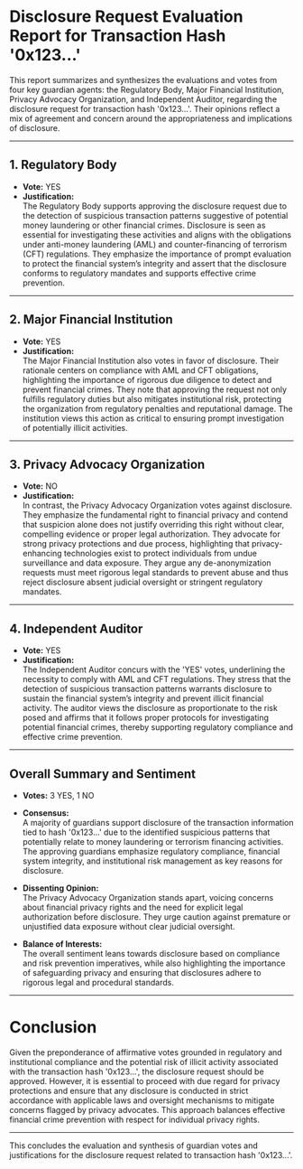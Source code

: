 # Disclosure Request Evaluation Report for Transaction Hash '0x123...'

This report summarizes and synthesizes the evaluations and votes from four key guardian agents: the Regulatory Body, Major Financial Institution, Privacy Advocacy Organization, and Independent Auditor, regarding the disclosure request for transaction hash '0x123...'. Their opinions reflect a mix of agreement and concern around the appropriateness and implications of disclosure.

---

## 1. Regulatory Body

- **Vote:** YES
- **Justification:**  
The Regulatory Body supports approving the disclosure request due to the detection of suspicious transaction patterns suggestive of potential money laundering or other financial crimes. Disclosure is seen as essential for investigating these activities and aligns with the obligations under anti-money laundering (AML) and counter-financing of terrorism (CFT) regulations. They emphasize the importance of prompt evaluation to protect the financial system’s integrity and assert that the disclosure conforms to regulatory mandates and supports effective crime prevention.

---

## 2. Major Financial Institution

- **Vote:** YES
- **Justification:**  
The Major Financial Institution also votes in favor of disclosure. Their rationale centers on compliance with AML and CFT obligations, highlighting the importance of rigorous due diligence to detect and prevent financial crimes. They note that approving the request not only fulfills regulatory duties but also mitigates institutional risk, protecting the organization from regulatory penalties and reputational damage. The institution views this action as critical to ensuring prompt investigation of potentially illicit activities.

---

## 3. Privacy Advocacy Organization

- **Vote:** NO
- **Justification:**  
In contrast, the Privacy Advocacy Organization votes against disclosure. They emphasize the fundamental right to financial privacy and contend that suspicion alone does not justify overriding this right without clear, compelling evidence or proper legal authorization. They advocate for strong privacy protections and due process, highlighting that privacy-enhancing technologies exist to protect individuals from undue surveillance and data exposure. They argue any de-anonymization requests must meet rigorous legal standards to prevent abuse and thus reject disclosure absent judicial oversight or stringent regulatory mandates.

---

## 4. Independent Auditor

- **Vote:** YES
- **Justification:**  
The Independent Auditor concurs with the 'YES' votes, underlining the necessity to comply with AML and CFT regulations. They stress that the detection of suspicious transaction patterns warrants disclosure to sustain the financial system’s integrity and prevent illicit financial activity. The auditor views the disclosure as proportionate to the risk posed and affirms that it follows proper protocols for investigating potential financial crimes, thereby supporting regulatory compliance and effective crime prevention.

---

## Overall Summary and Sentiment

- **Votes:** 3 YES, 1 NO
- **Consensus:**  
A majority of guardians support disclosure of the transaction information tied to hash '0x123...' due to the identified suspicious patterns that potentially relate to money laundering or terrorism financing activities. The approving guardians emphasize regulatory compliance, financial system integrity, and institutional risk management as key reasons for disclosure.  

- **Dissenting Opinion:**  
The Privacy Advocacy Organization stands apart, voicing concerns about financial privacy rights and the need for explicit legal authorization before disclosure. They urge caution against premature or unjustified data exposure without clear judicial oversight.

- **Balance of Interests:**  
The overall sentiment leans towards disclosure based on compliance and risk prevention imperatives, while also highlighting the importance of safeguarding privacy and ensuring that disclosures adhere to rigorous legal and procedural standards.

---

# Conclusion

Given the preponderance of affirmative votes grounded in regulatory and institutional compliance and the potential risk of illicit activity associated with the transaction hash '0x123...', the disclosure request should be approved. However, it is essential to proceed with due regard for privacy protections and ensure that any disclosure is conducted in strict accordance with applicable laws and oversight mechanisms to mitigate concerns flagged by privacy advocates. This approach balances effective financial crime prevention with respect for individual privacy rights.

---

This concludes the evaluation and synthesis of guardian votes and justifications for the disclosure request related to transaction hash '0x123...'.